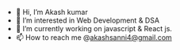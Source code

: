 - 👋 Hi, I’m Akash kumar
- 👀 I’m interested in Web Development & DSA
- 🌱 I’m currently working on javascript & React js.
- 📫 How to reach me @akashsanni4@gmail.com

<!---
akashsanni/akashsanni is a ✨ special ✨ repository because its `README.md` (this file) appears on your GitHub profile.
You can click the Preview link to take a look at your changes.
--->

